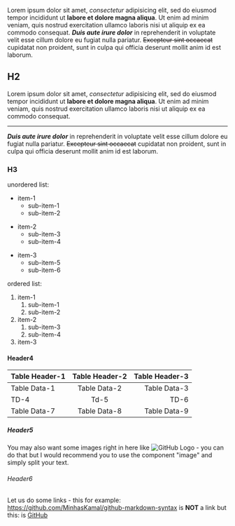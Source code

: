 


Lorem ipsum dolor sit amet, *consectetur* adipisicing elit, sed do eiusmod
tempor incididunt ut **labore et dolore magna aliqua**. Ut enim ad minim veniam,
quis nostrud exercitation ullamco laboris nisi ut aliquip ex ea commodo
consequat. ***Duis aute irure dolor*** in reprehenderit in voluptate velit esse
cillum dolore eu fugiat nulla pariatur. ~~Excepteur sint occaecat~~ cupidatat non
proident, sunt in culpa qui officia deserunt mollit anim id est laborum.

## H2

Lorem ipsum dolor sit amet, *consectetur* adipisicing elit, sed do eiusmod
tempor incididunt ut **labore et dolore magna aliqua**. Ut enim ad minim veniam,
quis nostrud exercitation ullamco laboris nisi ut aliquip ex ea commodo
consequat. 

---

***Duis aute irure dolor*** in reprehenderit in voluptate velit esse
cillum dolore eu fugiat nulla pariatur. ~~Excepteur sint occaecat~~ cupidatat non
proident, sunt in culpa qui officia deserunt mollit anim id est laborum.

### H3

unordered list:

* item-1
  * sub-item-1
  * sub-item-2
- item-2
  - sub-item-3
  - sub-item-4
+ item-3
  + sub-item-5
  + sub-item-6


ordered list:

1. item-1
   1. sub-item-1
   2. sub-item-2
2. item-2
   1. sub-item-3
   2. sub-item-4
3. item-3

#### Header4

Table Header-1 | Table Header-2 | Table Header-3
:--- | :---: | ---:
Table Data-1 | Table Data-2 | Table Data-3
TD-4 | Td-5 | TD-6
Table Data-7 | Table Data-8 | Table Data-9

##### Header5

You may also want some images right in here like ![GitHub Logo](https://cloud.githubusercontent.com/assets/5456665/13322882/e74f6626-dc00-11e5-921d-f6d024a01eaa.png "GitHub") - you can do that but I would recommend you to use the component "image" and simply split your text.

###### Header6

Let us do some links - this for example: https://github.com/MinhasKamal/github-markdown-syntax is **NOT** a link but this: is [GitHub](https://github.com/MinhasKamal/github-markdown-syntax)
